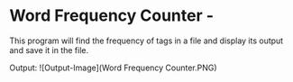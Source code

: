 # Word Frequency Counter - 
This program will find the frequency of tags in a file and display its output and save it in the file.

Output: 
![Output-Image](Word Frequency Counter.PNG)
